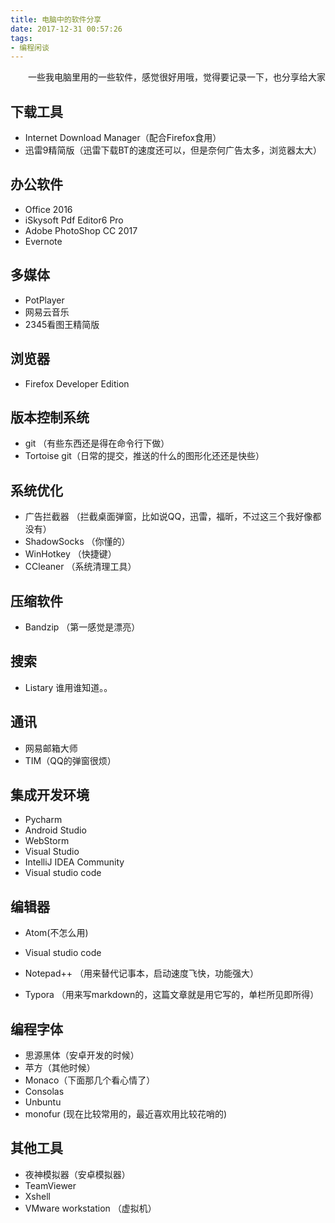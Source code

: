 ```yaml
---
title: 电脑中的软件分享
date: 2017-12-31 00:57:26
tags: 
- 编程闲谈
---
```

　　一些我电脑里用的一些软件，感觉很好用哦，觉得要记录一下，也分享给大家

<!-- more -->

## 下载工具

- Internet Download Manager（配合Firefox食用）
- 迅雷9精简版（迅雷下载BT的速度还可以，但是奈何广告太多，浏览器太大）

## 办公软件

- Office 2016
- iSkysoft Pdf Editor6 Pro
- Adobe PhotoShop CC 2017
- Evernote

## 多媒体

- PotPlayer
- 网易云音乐
- 2345看图王精简版

## 浏览器

- Firefox Developer Edition

## 版本控制系统

- git  （有些东西还是得在命令行下做）
- Tortoise git（日常的提交，推送的什么的图形化还还是快些）

## 系统优化

- 广告拦截器 （拦截桌面弹窗，比如说QQ，迅雷，福昕，不过这三个我好像都没有）
- ShadowSocks （你懂的）
- WinHotkey （快捷键）
- CCleaner （系统清理工具）

## 压缩软件

- Bandzip （第一感觉是漂亮）

## 搜索

- Listary 谁用谁知道。。

## 通讯

- 网易邮箱大师
- TIM（QQ的弹窗很烦）

## 集成开发环境

- Pycharm
- Android Studio
- WebStorm
- Visual Studio
- IntelliJ IDEA Community
- Visual studio code


## 编辑器

- Atom(不怎么用)

- Visual studio code

- Notepad++  （用来替代记事本，启动速度飞快，功能强大）

- Typora （用来写markdown的，这篇文章就是用它写的，单栏所见即所得）

## 编程字体

- 思源黑体（安卓开发的时候）
- 苹方（其他时候）
- Monaco（下面那几个看心情了）
- Consolas
- Unbuntu 
- monofur (现在比较常用的，最近喜欢用比较花哨的)

## 其他工具

- 夜神模拟器（安卓模拟器）
- TeamViewer
- Xshell
- VMware workstation （虚拟机）



